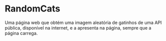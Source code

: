 # RandomCats


Uma página web que obtém uma imagem aleatória de gatinhos de uma API pública, disponível na internet, e a apresenta na página, sempre que a página carrega.



